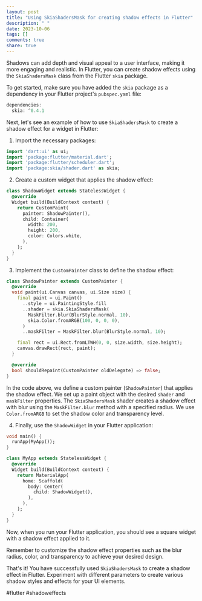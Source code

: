 ```yaml
---
layout: post
title: "Using SkiaShadersMask for creating shadow effects in Flutter"
description: " "
date: 2023-10-06
tags: []
comments: true
share: true
---
```


Shadows can add depth and visual appeal to a user interface, making it more engaging and realistic. In Flutter, you can create shadow effects using the `SkiaShadersMask` class from the Flutter `skia` package.

To get started, make sure you have added the `skia` package as a dependency in your Flutter project's `pubspec.yaml` file:

```dart
dependencies:
  skia: ^0.4.1
```

Next, let's see an example of how to use `SkiaShadersMask` to create a shadow effect for a widget in Flutter:

1. Import the necessary packages:

```dart
import 'dart:ui' as ui;
import 'package:flutter/material.dart';
import 'package:flutter/scheduler.dart';
import 'package:skia/shader.dart' as skia;
```

2. Create a custom widget that applies the shadow effect:

```dart
class ShadowWidget extends StatelessWidget {
  @override
  Widget build(BuildContext context) {
    return CustomPaint(
      painter: ShadowPainter(),
      child: Container(
        width: 200,
        height: 200,
        color: Colors.white,
      ),
    );
  }
}
```

3. Implement the `CustomPainter` class to define the shadow effect:

```dart
class ShadowPainter extends CustomPainter {
  @override
  void paint(ui.Canvas canvas, ui.Size size) {
    final paint = ui.Paint()
      ..style = ui.PaintingStyle.fill
      ..shader = skia.SkiaShadersMask(
        MaskFilter.blur(BlurStyle.normal, 10),
        skia.Color.fromARGB(100, 0, 0, 0),
      )
      ..maskFilter = MaskFilter.blur(BlurStyle.normal, 10);

    final rect = ui.Rect.fromLTWH(0, 0, size.width, size.height);
    canvas.drawRect(rect, paint);
  }

  @override
  bool shouldRepaint(CustomPainter oldDelegate) => false;
}
```

In the code above, we define a custom painter (`ShadowPainter`) that applies the shadow effect. We set up a paint object with the desired `shader` and `maskFilter` properties. The `SkiaShadersMask` shader creates a shadow effect with blur using the `MaskFilter.blur` method with a specified radius. We use `Color.fromARGB` to set the shadow color and transparency level.

4. Finally, use the `ShadowWidget` in your Flutter application:

```dart
void main() {
  runApp(MyApp());
}

class MyApp extends StatelessWidget {
  @override
  Widget build(BuildContext context) {
    return MaterialApp(
      home: Scaffold(
        body: Center(
          child: ShadowWidget(),
        ),
      ),
    );
  }
}
```

Now, when you run your Flutter application, you should see a square widget with a shadow effect applied to it.

Remember to customize the shadow effect properties such as the blur radius, color, and transparency to achieve your desired design.

That's it! You have successfully used `SkiaShadersMask` to create a shadow effect in Flutter. Experiment with different parameters to create various shadow styles and effects for your UI elements.

#flutter #shadoweffects